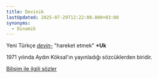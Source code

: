```yaml
---
title: Devinik
lastUpdated: 2025-07-29T12:22:00.000+03:00
synonyms:
  - Dinamik
---
```

Yeni Türkçe _[devin-](/sozluk/devinmek)_ "hareket etmek" **+Uk**

1971 yılında Aydın Köksal'ın yayınladığı sözcüklerden biridir.

[Bilişim ile ilgili sözler](/yazilar/02_bilişim) 
